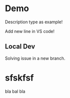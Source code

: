 # Demo

Description type as example!

Add new line in VS code!

## Local Dev
Solving issue in a new branch.

# sfskfsf
 bla bal bla